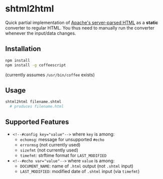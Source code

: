# shtml2html

Quick partial implementation of
[Apache's server-parsed HTML](https://httpd.apache.org/docs/current/mod/mod_include.html)
as a **static** converter to regular HTML.
You thus need to manually run the converter whenever the input/data changes.

## Installation

```sh
npm install
npm install -g coffeescript
```

(currently assumes `/usr/bin/coffee` exists)

## Usage

```sh
shtml2html filename.shtml
  # produces filename.html
```

## Supported Features

* `<!--#config key="value"-->` where `key` is among:
  * `echomsg`: message for unsupported `#echo`
  * `errormsg` (not currently used)
  * `sizefmt` (not currently used)
  * `timefmt`: strftime format for `LAST_MODIFIED`
* `<!--#echo var="value"-->` where `value` is among:
  * `DOCUMENT_NAME`: name of `.html` output (not `.shtml` input)
  * `LAST_MODIFIED`: modified date of `.shtml` input (via `timefmt`)
